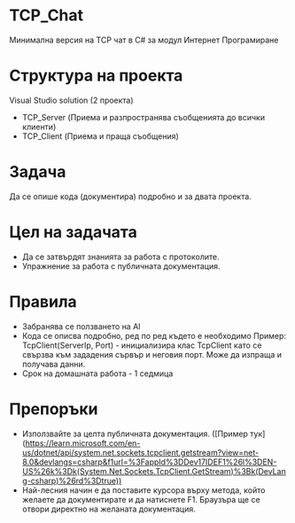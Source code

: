 # TCP_Chat
Минимална версия на TCP чат в C# за модул Интернет Програмиране

# Структура на проекта
Visual Studio solution (2 проекта)
- TCP_Server (Приема и разпространява съобщенията до всички клиенти)
- TCP_Client (Приема и праща съобщения)

# Задача 
Да се опише кода (документира) подробно и за двата проекта.

# Цел на задачата
- Да се затвърдят знанията за работа с протоколите.
- Упражнение за работа с публичната документация.

# Правила
- Забранява се ползването на AI
- Кода се описва подробно, ред по ред където е необходимо
Пример: 
TcpClient(ServerIp, Port) - инициализира клас TcpClient като се свързва към зададения сървър и неговия порт.
Може да изпраща и получава данни.
- Срок на домашната работа - 1 седмица

# Препоръки
- Използвайте за целта публичната документация. ([Пример тук] (https://learn.microsoft.com/en-us/dotnet/api/system.net.sockets.tcpclient.getstream?view=net-8.0&devlangs=csharp&f1url=%3FappId%3DDev17IDEF1%26l%3DEN-US%26k%3Dk(System.Net.Sockets.TcpClient.GetStream)%3Bk(DevLang-csharp)%26rd%3Dtrue))
- Най-лесния начин е да поставите курсора върху метода, който желаете да документирате и да натиснете F1. Браузъра ще се отвори директно на желаната документация.
